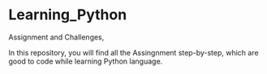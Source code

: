 # Learning_Python
Assignment and Challenges,

In this repository, you will find all the Assingnment step-by-step, which are good to code while learning Python language.
